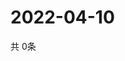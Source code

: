 # 2022-04-10
  共 0条

  <!-- BEGIN -->
  <!-- 最后更新时间Sun Apr 10 2022 07:05:53 GMT+0000 (Coordinated Universal Time) -->
  
  <!-- END -->
  
  